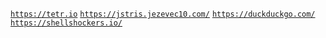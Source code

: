 [`https://tetr.io`](https://tetr.io)
[`https://jstris.jezevec10.com/`](https://jstris.jezevec10.com/)
[`https://duckduckgo.com/`](https://duckduckgo.com/)
[`https://shellshockers.io/`](https://shellshockers.io/)

